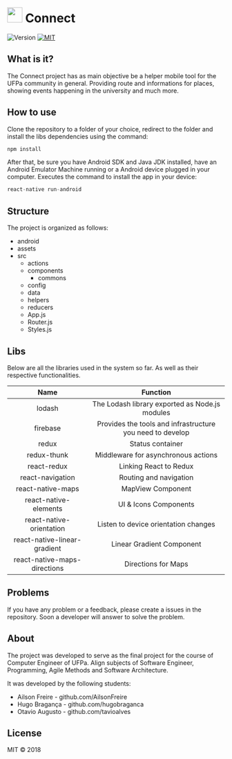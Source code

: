 # <img src="http://res.cloudinary.com/oaugusto/image/upload/v1525272222/icon.png" width="35px"> Connect
![Version](https://img.shields.io/badge/version-1.0-green.svg) 
[![MIT](https://img.shields.io/dub/l/vibe-d.svg)]() 

## What is it?

The Connect project has as main objective be a helper mobile tool for the UFPa community in general. Providing route and informations for places, showing events happening in the university and much more.

## How to use

Clone the repository to a folder of your choice, redirect to the folder and install the libs dependencies using the command:

```javascript
npm install
```

After that, be sure you have Android SDK and Java JDK installed, have an Android Emulator Machine running or a Android device plugged in your computer. Executes the command to install the app in your device:

```javascript
react-native run-android
```

## Structure

The project is organized as follows:

- android
- assets
- src
  - actions     
  - components
    - commons
  - config
  - data
  - helpers
  - reducers
  - App.js
  - Router.js
  - Styles.js

## Libs

Below are all the libraries used in the system so far. As well as their respective functionalities.

Name | Function 
|:---:| :-----:|
lodash | The Lodash library exported as Node.js modules
firebase | Provides the tools and infrastructure you need to develop
redux | Status container
redux-thunk | Middleware for asynchronous actions
react-redux | Linking React to Redux
react-navigation | Routing and navigation
react-native-maps | MapView Component
react-native-elements | UI & Icons Components
react-native-orientation | Listen to device orientation changes
react-native-linear-gradient | Linear Gradient Component
react-native-maps-directions | Directions for Maps

## Problems

If you have any problem or a feedback, please create a issues in the repository. Soon a developer will answer to solve the problem.

## About

The project was developed to serve as the final project for the course of Computer Engineer of UFPa. Align subjects of Software Engineer, Programming, Agile Methods and Software Architecture.

It was developed by the following students:

- Ailson Freire  - github.com/AilsonFreire
- Hugo Bragança  - github.com/hugobraganca
- Otavio Augusto - github.com/tavioalves

## License

MIT © 2018